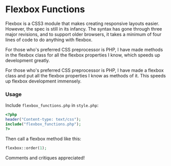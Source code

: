 Flexbox Functions 
=================

Flexbox is a CSS3 module that makes creating responsive layouts easier. However, the spec is still in its infancy. The syntax has gone through three major revisions, and to support older browsers, it takes a minimum of four lines of code to do anything with flexbox.

For those who's preferred CSS preprocessor is PHP, I have made methods in the flexbox class for all the flexbox properties I know, which speeds up development greatly.

For those who's preferred CSS preprocessor is PHP, I have made a flexbox class and put all the flexbox properties I know as methods of it. This speeds up flexbox development immensely.



### Usage

Include `flexbox_functions.php` in `style.php`:

``` php
<?php 
header("Content-type: text/css"); 
include("flexbox_functions.php");
?>
```

Then call a flexbox method like this:

``` php
flexbox::order(1);
```

Comments and critiques appreciated!
